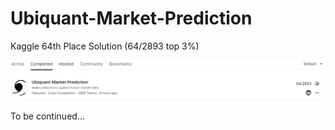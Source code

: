 # Ubiquant-Market-Prediction
Kaggle 64th Place Solution (64/2893 top 3%) 

![](./pic/price.png)

To be continued...
